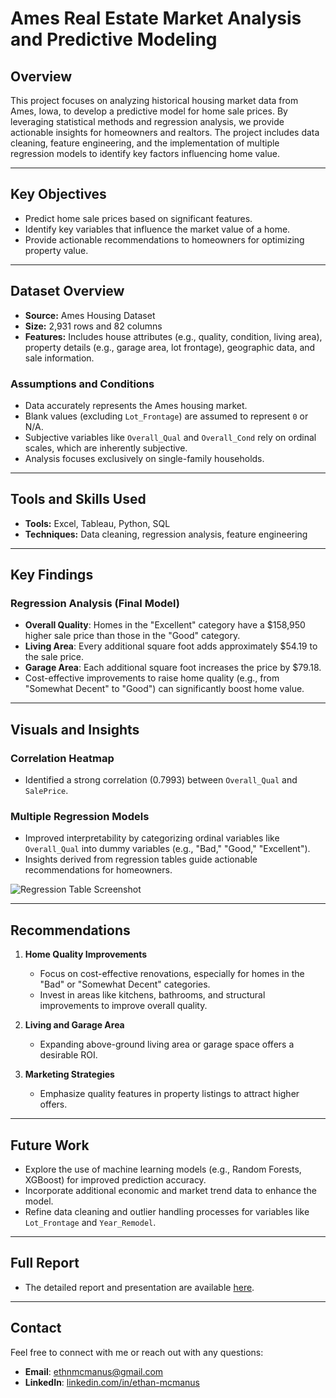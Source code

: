 # Ames Real Estate Market Analysis and Predictive Modeling

## Overview
This project focuses on analyzing historical housing market data from Ames, Iowa, to develop a predictive model for home sale prices. By leveraging statistical methods and regression analysis, we provide actionable insights for homeowners and realtors. The project includes data cleaning, feature engineering, and the implementation of multiple regression models to identify key factors influencing home value.

---

## Key Objectives
- Predict home sale prices based on significant features.
- Identify key variables that influence the market value of a home.
- Provide actionable recommendations to homeowners for optimizing property value.

---

## Dataset Overview
- **Source:** Ames Housing Dataset
- **Size:** 2,931 rows and 82 columns
- **Features:** Includes house attributes (e.g., quality, condition, living area), property details (e.g., garage area, lot frontage), geographic data, and sale information.

### Assumptions and Conditions
- Data accurately represents the Ames housing market.
- Blank values (excluding `Lot_Frontage`) are assumed to represent `0` or N/A.
- Subjective variables like `Overall_Qual` and `Overall_Cond` rely on ordinal scales, which are inherently subjective.
- Analysis focuses exclusively on single-family households.

---

## Tools and Skills Used
- **Tools:** Excel, Tableau, Python, SQL
- **Techniques:** Data cleaning, regression analysis, feature engineering

---

## Key Findings
### Regression Analysis (Final Model)
- **Overall Quality**: Homes in the "Excellent" category have a $158,950 higher sale price than those in the "Good" category.
- **Living Area**: Every additional square foot adds approximately $54.19 to the sale price.
- **Garage Area**: Each additional square foot increases the price by $79.18.
- Cost-effective improvements to raise home quality (e.g., from "Somewhat Decent" to "Good") can significantly boost home value.

---

## Visuals and Insights
### Correlation Heatmap
- Identified a strong correlation (0.7993) between `Overall_Qual` and `SalePrice`.

### Multiple Regression Models
- Improved interpretability by categorizing ordinal variables like `Overall_Qual` into dummy variables (e.g., "Bad," "Good," "Excellent").
- Insights derived from regression tables guide actionable recommendations for homeowners.

![Regression Table Screenshot](#)

---

## Recommendations
1. **Home Quality Improvements**
   - Focus on cost-effective renovations, especially for homes in the "Bad" or "Somewhat Decent" categories.
   - Invest in areas like kitchens, bathrooms, and structural improvements to improve overall quality.

2. **Living and Garage Area**
   - Expanding above-ground living area or garage space offers a desirable ROI.

3. **Marketing Strategies**
   - Emphasize quality features in property listings to attract higher offers.

---

## Future Work
- Explore the use of machine learning models (e.g., Random Forests, XGBoost) for improved prediction accuracy.
- Incorporate additional economic and market trend data to enhance the model.
- Refine data cleaning and outlier handling processes for variables like `Lot_Frontage` and `Year_Remodel`.

---

## Full Report
- The detailed report and presentation are available [here](#).

---

## Contact
Feel free to connect with me or reach out with any questions:
- **Email**: [ethnmcmanus@gmail.com](mailto:ethnmcmanus@gmail.com)
- **LinkedIn**: [linkedin.com/in/ethan-mcmanus](https://www.linkedin.com/in/ethan-mcmanus)

